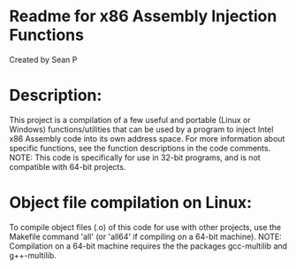# Readme for x86 Assembly Injection Functions  
Created by Sean P  
  
# Description:  
This project is a compilation of a few useful and portable (Linux or Windows) functions/utilities that can be used by a program to inject Intel x86 Assembly code into its own address space. For more information about specific functions, see the function descriptions in the code comments. NOTE: This code is specifically for use in 32-bit programs, and is not compatible with 64-bit projects.  
  
  
# Object file compilation on Linux:  
To compile object files (.o) of this code for use with other projects, use the Makefile command 'all' (or 'all64' if compiling on a 64-bit machine). NOTE: Compilation on a 64-bit machine requires the the packages gcc-multilib and g++-multilib.  
